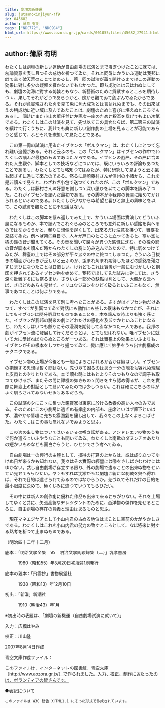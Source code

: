 ```yaml
---
title: 劇壇の新機運
slug: jutannoxinjiyun-ff9
id: 045682
author: 蒲原 有明
tags: ["NDC772", "NDC914"]
html_url: https://www.aozora.gr.jp/cards/001055/files/45682_27941.html
---
```


## author: 蒲原 有明

わたくしは劇壇の新しい運動が自由劇場の試演とまで漕ぎつけたことに就ては、勿論贊意を表し且つその成功を祈つてゐた。それと同時にかういふ運動は我邦に於て全く破天荒のことではあるし、第一囘の試演が蓋を開けるまではこの運動の効果に對し多少の疑懼を擁かないでもなかつた。即ち成功とは云はれぬにしても、劇壇の沈滯に對する刺戟ともなり、新藝術のために貢獻するところを期待しつゝ、果してそれがどうであらうかと、傍から觀てゐて危ぶんでゐたからである。それが愈實現されたのを見て兎に角大成功とは言はれぬまでも、その出來ばえの稍成功に近い域に及んでゐたことは、劇壇のために喜びに堪えぬところでもあるし、同時にまた小山内薫氏並に左團次一座のために祝盃を擧げてもよい次第である。わたくしはこの試演を見て、先づ以てこの具合ならば、第二第三の試演を續けて行くうちに、我邦でも眞に新しい創作劇の上場を見ることが可能であらうと感じて、ふとそれを豫想して見たことである。

　この第一囘の試演に用ゐたイブセンの「ボルクマン」は、わたくしにとつて忘れ難い追憶がある。それと云ふのも、この「ボルクマン」はイブセンの作中でわたくしの讀んだ最初のものであつたからである。イブセンの戯曲、その曲に含まれた人生觀や、脚本としての技巧などについては、既にいろいろの評論もあつたことであるし、わたくしとても略知つてはゐたが、特に研究して見ようと云ふ氣も起さずに過して來たのである。然るに島崎藤村さんが信州の小諸から、これを是非讀んで見ろと、わざわざ小包で送つてくれたのが、この「ボルクマン」である。わたくしは藤村さんの好意を謝しつゝ深い思ひを以てこの脚本を讀み了つた。これがイブセンを讀んだ最初である。その脚本が今我邦の舞臺に始めてかけられるといふのである。わたくしが少なからぬ希望と喜びと無上の興味とを以て、この試演を觀たことに不思議はない。

　わたくしはこの脚本を讀み返してみた上で、かういふ場面は實演してどういふ風になるものか、本で讀んでこれぐらゐのところでも意外に新しい感銘を與へるのではなからうかと、頻りに想像を逞くして、出來るだけ注意を拂つて、舞臺を見詰てゐた。例へば第四幕目で、人々が戸口のところに立つてゐると、寒い空に橇の鈴の音が聞えてくる。その音を聞いて銘々が異つた感慨に沈む。その橇の鈴の音が脚本を讀んだ時からわたくしの胸に沁み込んでゐたので、特に氣をつけてゐたが、舞臺の上ではその部分が平々淡々の中に終つてしまつた。さういふ目拔きの場面が心行きが乏しいと云ふのか、兎まれ角まれ期待したほどの感銘を殘さずじまひになつたことは口惜しい。けれどもこれは實演が一般にむづかしいと刻印を押されてゐるイブセン物を始めて、我邦で出して見た試みに對しては、さう深く批難するにも當るまい。さういふ一部分の缺點は別として、大體から云へば、さほどのあらも見せず、イリユウジヨンをひどく破るといふこともなく、無事であつたことは何よりである。

　わたくしはこの試演を見て別に考へたことがある。さすがはイブセン物だけあつて、すべてが引緊つてゐて對話にも動作にも些しの厭味もなかつたが、それにしてもイブセンは隨分窮屈なものであることを、本を讀んだ時よりも強く感じた。イブセンが我邦の將來の劇にどれだけの感化を及ぼすかといふことになると、わたくしはいつも餘りにその浸潤を期待してゐなかつた一人である。我邦の劇がイブセン流に發展して行くだらうとは、とても思はれない。唯イブセンに就いて大に學ばねばならぬところが一つある。それは舞臺上の効果といふよりも、イブセンがその根本をしつかり握つてゐて、變に應じて妙手をうち出す劇構成のテクニクである。

　イブセン物の上場が今後とも一般によろこばれるか否かは疑はしい。イブセンの抱懷する思想は暫く問はない。先づ以て困るのはあの一分の隙をも容れぬ理屈と皮肉とのやりとりである。本で讀む時にはもとよりそのつもりなので調子も取つてゆけるが、またその間に禪機の如きものゝ閃きをすら認め得るが、これを實際に舞臺上の對話として聽いてゐたのでは少しつらい。これは確にこちらの耳がよく馴らされてゐないせゐもあるだらう。

　この試演の夕にこゝに集つた鑑賞家は東京に於ける教養の高い人々のみである。そのためにこの小劇場に過ぎぬ有樂座の内部も、座席といはず廊下といはず、濃やかな情趣に充ちた雰圍氣を釀し出して、我々をこの上なくよろこばせた。わたくしはこの事も忘れないでゐようと思ふ。

　この次の出し物についてはいろいろの噂さ話がある。アンドレエフの物のうちで何か遣るといふやうなことも聞いてゐる。わたくしは南歐のダヌンチオあたりの短かいものなども面白からうと、ひとりでさう考へてゐる。

　自由劇場は一の興行の主體として、損得の打算の上からは、或は成り立つてゆけぬ日が來るかも知れない。我々はその實際の經營には喙をさしばさむわけにはゆかない。然し自由劇場が存立する限り、外の劇場で遣ることの出來ぬ物をせいぜい見せてもらひたい。やゝもすれば沈滯がちな劇壇に新たな刺戟を與へ得れば、それで目的は達せられてゐるのではなからうか。先づ以てそれだけの目的を最小限度に決めて、極くじみに遣つていつてもらひたい。

　その中には新人の創作劇に優れた作品も出來て來るにちがひない。それを上場してゆくと共に、矢張高級なヂレツタントのために、西洋物の傑作を見せるところに、自由劇場の存在の意義と理由はあるものと思ふ。

　現在マネエジヤアとして小山内君の占める地位はまことに空前のかがやかしさである。わたくしはこれを小山内君の努力の致すところとして、なほ將來に對する熟考を祈つて止まぬものである。

（明治四十二年十二月）













底本：「明治文學全集　99　明治文學囘顧録集（二）」筑摩書房


　　　1980（昭和55）年8月20日初版第1刷発行

底本の親本：「飛雲抄」書物展望社

　　　1938（昭和13）年12月10日

初出：「新潮」新潮社

　　　1910（明治43）年1月

※初出時の表題は、「劇壇の新機運（自由劇場試演に就いて）」

入力：広橋はやみ

校正：川山隆

2007年8月14日作成

青空文庫作成ファイル：

このファイルは、インターネットの図書館、青空文庫（http://www.aozora.gr.jp/）で作られました。入力、校正、制作にあたったのは、ボランティアの皆さんです。











●表記について


	このファイルは W3C 勧告 XHTML1.1 にそった形式で作成されています。